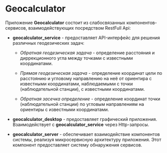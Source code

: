 # Geocalculator

Приложение **Geocalculator** состоит из слабосвязанных компонентов-сервисов, взаимодействующих посредством RestFull Api:

- **geocalculator_service** - предоставляет API-интерфейс для решения различных геодезических задач:

    - _Обратная геодезическая задача_ - определение расстояния и диррекционного угла между точками с известными координатами.

    - _Прямая геодезическая задача_ - определение координат цели по расстоянию и угловому направлению на неё от ориентира с известными координатами, наблюдаемыми с точки (наблюдательной станции), с известными координатами. 

    - _Обратная засечка определение_ - определение координат точки (наблюдательной станции) по угловым направлениям на ориентиры с известными координатами.

- **geocalculator_desktop** - предоставляет графический приложения. Взаимодействует с **geocalculator_service** через Http-запросы.

- **geocalculator_server** - обеспечивает взаимодействие компонентов системы, реализуя микросервисную архитектуру приложения. Этот компонент предоставляет систему обнаружения сервисов.